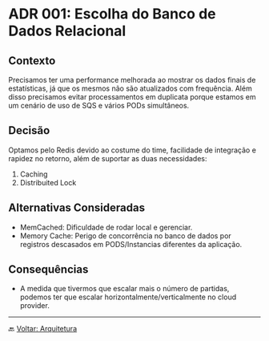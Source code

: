 # ADR 001: Escolha do Banco de Dados Relacional

## Contexto

Precisamos ter uma performance melhorada ao mostrar os dados finais de estatísticas, já que os mesmos não são atualizados com frequência. Além disso precisamos evitar processamentos em duplicata porque estamos em um cenário de uso de SQS e vários PODs simultâneos.

## Decisão

Optamos pelo Redis devido ao costume do time, facilidade de integração e rapidez no retorno, além de suportar as duas necessidades:

1) Caching
2) Distribuited Lock

## Alternativas Consideradas

- MemCached: Dificuldade de rodar local e gerenciar.
- Memory Cache: Perigo de concorrência no banco de dados por registros descasados em PODS/Instancias diferentes da aplicação.

## Consequências

- A medida que tivermos que escalar mais o número de partidas, podemos ter que escalar horizontalmente/verticalmente no cloud provider.

---

🔙 [Voltar: Arquitetura](../2-Architecture.md)